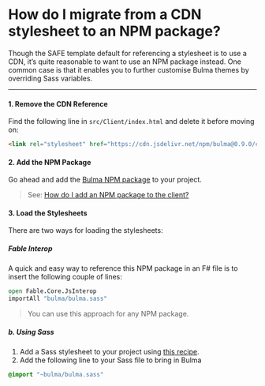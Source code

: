 # How do I migrate from a CDN stylesheet to an NPM package?
Though the SAFE template default for referencing a stylesheet is to use a CDN, it’s quite reasonable to want to use an NPM package instead. One common case is that it enables you to further customise Bulma themes by overriding Sass variables.

---

#### 1. Remove the CDN Reference
Find the following line in `src/Client/index.html` and delete it before moving on:
```html
<link rel="stylesheet" href="https://cdn.jsdelivr.net/npm/bulma@0.9.0/css/bulma.min.css">
```

#### 2. Add the NPM Package
Go ahead and add the [Bulma NPM package](https://www.npmjs.com/package/bulma) to your project.
> See: [How do I add an NPM package to the client?](../../package-management/add-npm-package-to-client)

#### 3. Load the Stylesheets
There are two ways for loading the stylesheets:

##### Fable Interop
A quick and easy way to reference this NPM package in an F# file is to insert the following couple of lines:

```fsharp
open Fable.Core.JsInterop
importAll "bulma/bulma.sass"
```

> You can use this approach for any NPM package.

##### b. Using Sass
1. Add a Sass stylesheet to your project using [this recipe](../add-style).
2. Add the following line to your Sass file to bring in Bulma
```sass
@import "~bulma/bulma.sass"
```
